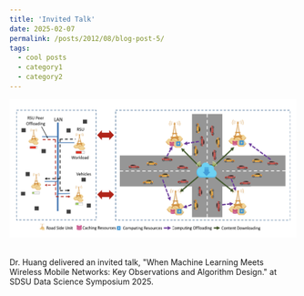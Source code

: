 ```yaml
---
title: 'Invited Talk'
date: 2025-02-07
permalink: /posts/2012/08/blog-post-5/
tags:
  - cool posts
  - category1
  - category2
---
```


<center><img src='/images/IoV.png' width='700'></center><br/>

Dr. Huang delivered an invited talk, "When Machine Learning Meets Wireless Mobile Networks: Key Observations and Algorithm Design." at SDSU Data Science Symposium 2025.

